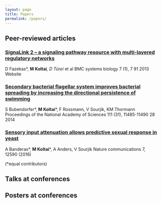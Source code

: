 ```yaml
---
layout: page
title: Papers
permalink: /papers/
---
```


## Peer-reviewed articles

### [SignaLink 2 – a signaling pathway resource with multi-layered regulatory networks](https://www.ncbi.nlm.nih.gov/pubmed/23331499)
D Fazekas*, __M Koltai__*, D Türei* et al
BMC systems biology 7 (1), 7	91	2013
Website

### [Secondary bacterial flagellar system improves bacterial spreading by increasing the directional persistence of swimming](https://www.ncbi.nlm.nih.gov/pubmed/25049414)
S Bubendorfer*, __M Koltai__*, F Rossmann, V Sourjik, KM Thormann
Proceedings of the National Academy of Sciences 111 (31), 11485-11490	28	2014

### [Sensory input attenuation allows predictive sexual response in yeast](https://www.ncbi.nlm.nih.gov/pubmed/27557894)
A Banderas*, __M Koltai__*, A Anders, V Sourjik
Nature communications 7, 12590 (2016)

(*equal contributors)

## Talks at conferences


## Posters at conferences
